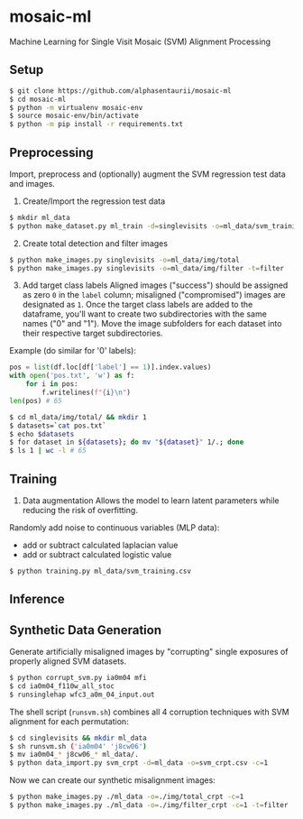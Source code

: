 # mosaic-ml
Machine Learning for Single Visit Mosaic (SVM) Alignment Processing

## Setup

```bash
$ git clone https://github.com/alphasentaurii/mosaic-ml
$ cd mosaic-ml
$ python -m virtualenv mosaic-env
$ source mosaic-env/bin/activate
$ python -m pip install -r requirements.txt
```

## Preprocessing
Import, preprocess and (optionally) augment the SVM regression test data and images.

1. Create/Import the regression test data

```bash
$ mkdir ml_data
$ python make_dataset.py ml_train -d=singlevisits -o=ml_data/svm_training.csv
```

2. Create total detection and filter images

```bash
$ python make_images.py singlevisits -o=ml_data/img/total
$ python make_images.py singlevisits -o=ml_data/img/filter -t=filter
```

3. Add target class labels
Aligned images ("success") should be assigned as zero `0` in the `label` column; misaligned ("compromised") images are designated as `1`. Once the target class labels are added to the dataframe, you'll want to create two subdirectories with the same names ("0" and "1"). Move the image subfolders for each dataset into their respective target subdirectories.

Example (do similar for '0' labels):

```python
pos = list(df.loc[df['label'] == 1)].index.values)
with open('pos.txt', 'w') as f:
    for i in pos:
        f.writelines(f"{i}\n")
len(pos) # 65
```

```bash
$ cd ml_data/img/total/ && mkdir 1
$ datasets=`cat pos.txt`
$ echo $datasets
$ for dataset in ${datasets}; do mv "${dataset}" 1/.; done
$ ls 1 | wc -l # 65
```

## Training

1. Data augmentation
Allows the model to learn latent parameters while reducing the risk of overfitting.

Randomly add noise to continuous variables (MLP data):
- add or subtract calculated laplacian value
- add or subtract calculated logistic value

```bash
$ python training.py ml_data/svm_training.csv
```

## Inference


## Synthetic Data Generation
Generate artificially misaligned images by "corrupting" single exposures of properly aligned SVM datasets.

```bash
$ python corrupt_svm.py ia0m04 mfi
$ cd ia0m04_f110w_all_stoc
$ runsinglehap wfc3_a0m_04_input.out 
```

The shell script (`runsvm.sh`) combines all 4 corruption techniques with SVM alignment for each permutation: 

```bash
$ cd singlevisits && mkdir ml_data
$ sh runsvm.sh ('ia0m04' 'j8cw06')
$ mv ia0m04_* j8cw06_* ml_data/.
$ python data_import.py svm_crpt -d=ml_data -o=svm_crpt.csv -c=1
```

Now we can create our synthetic misalignment images:

```bash
$ python make_images.py ./ml_data -o=./img/total_crpt -c=1
$ python make_images.py ./ml_data -o=./img/filter_crpt -c=1 -t=filter
```



